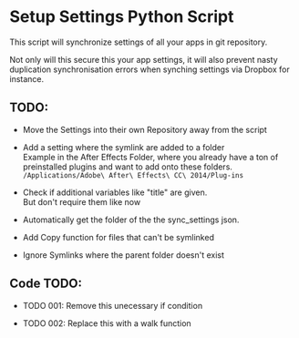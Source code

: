 Setup Settings Python Script
============================

This script will synchronize settings of all your apps in git repository.

Not only will this secure this your app settings, it will also prevent nasty duplication synchronisation errors when synching settings via Dropbox for instance.

## TODO:

  + Move the Settings into their own Repository away from the script

  + Add a setting where the symlink are added to a folder    
    Example in the After Effects Folder, where you already have a ton of preinstalled plugins and want to add onto these folders.
    `/Applications/Adobe\ After\ Effects\ CC\ 2014/Plug-ins`

  + Check if additional variables like "title" are given.     
    But don't require them like now

  + Automatically get the folder of the the sync_settings json.

  + Add Copy function for files that can't be symlinked

  + Ignore Symlinks where the parent folder doesn't exist

## Code TODO:

  + TODO 001: Remove this unecessary if condition

  + TODO 002: Replace this with a walk function


